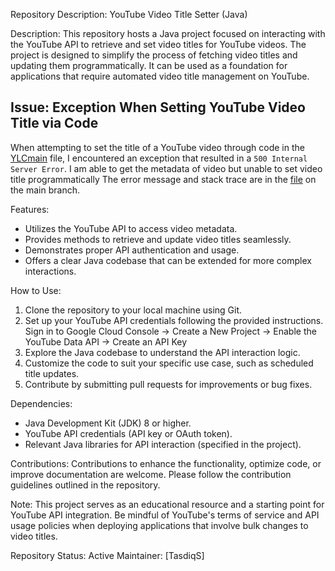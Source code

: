 Repository Description: YouTube Video Title Setter (Java)

Description:
This repository hosts a Java project focused on interacting with the YouTube API to retrieve and set video titles for YouTube videos. The project is designed to simplify the process of fetching video titles and updating them programmatically. It can be used as a foundation for applications that require automated video title management on YouTube.

## Issue: Exception When Setting YouTube Video Title via Code

When attempting to set the title of a YouTube video through code in the [YLCmain](https://github.com/TasdiqS/YoutubeTitleSetter/blob/main/src/main/java/com/YoutubeLikesCounter/demo/YLCmain.java) file, I encountered an exception that resulted in a `500 Internal Server Error`. I am able to get the metadata of video but unable to set video title programmatically The error message and stack trace are in the [file](https://github.com/TasdiqS/YoutubeTitleSetter/blob/main/error.txt) on the main branch. 


Features:
- Utilizes the YouTube API to access video metadata.
- Provides methods to retrieve and update video titles seamlessly.
- Demonstrates proper API authentication and usage.
- Offers a clear Java codebase that can be extended for more complex interactions.

How to Use:
1. Clone the repository to your local machine using Git.
2. Set up your YouTube API credentials following the provided instructions.
   Sign in to Google Cloud Console -> Create a New Project -> Enable the YouTube Data API -> Create an API Key
4. Explore the Java codebase to understand the API interaction logic.
5. Customize the code to suit your specific use case, such as scheduled title updates.
6. Contribute by submitting pull requests for improvements or bug fixes.

Dependencies:
- Java Development Kit (JDK) 8 or higher.
- YouTube API credentials (API key or OAuth token).
- Relevant Java libraries for API interaction (specified in the project).

Contributions:
Contributions to enhance the functionality, optimize code, or improve documentation are welcome. Please follow the contribution guidelines outlined in the repository.

Note:
This project serves as an educational resource and a starting point for YouTube API integration. Be mindful of YouTube's terms of service and API usage policies when deploying applications that involve bulk changes to video titles.

Repository Status: Active
Maintainer: [TasdiqS]

